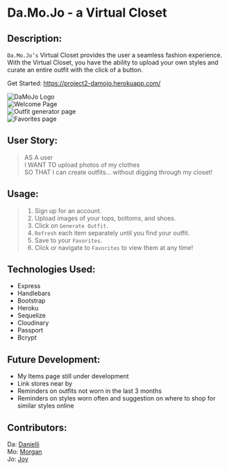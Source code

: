 # Da.Mo.Jo - a Virtual Closet 
## Description:
`Da.Mo.Jo’s` Virtual Closet provides the user a seamless fashion experience. With the Virtual Closet, you have the ability to upload your own styles and curate an entire outfit with the click of a button.  

Get Started: https://project2-damojo.herokuapp.com/

![DaMoJo Logo](https://jxleilani.github.io/project2/public/images/logo_image.JPG)  
![Welcome Page](https://jxleilani.github.io/project2/public/images/welcome.png)  
![Outfit generator page](https://jxleilani.github.io/project2/public/images/generator.png)  
![Favorites page](https://jxleilani.github.io/project2/public/images/favs.png)  

## User Story:
> AS A user  
> I WANT TO upload photos of my clothes  
> SO THAT I can create outfits... without digging through my closet!

## Usage:
> 1. Sign up for an account.  
> 2. Upload images of your tops, bottoms, and shoes.
> 3. Click on `Generate Outfit`.
> 4. `Refresh` each item separately until you find your outfit.
> 5. Save to your `Favorites`. 
> 6. Click or navigate to `Favorites` to view them at any time!

## Technologies Used:
* Express
* Handlebars
* Bootstrap
* Heroku
* Sequelize
* Cloudinary
* Passport
* Bcrypt

## Future Development:
* My Items page still under development
* Link stores near by 
* Reminders on outfits not worn in the last 3 months 
* Reminders on styles worn often and suggestion on where to shop for similar styles online

## Contributors:
Da: [Danielli](https://github.com/Elli360)  
Mo: [Morgan](https://github.com/MoMilllzz)  
Jo: [Joy](https://github.com/jxleilani)  
